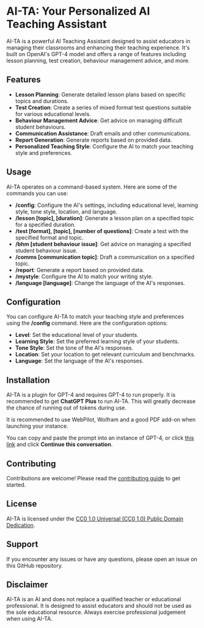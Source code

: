 # AI-TA: Your Personalized AI Teaching Assistant

AI-TA is a powerful AI Teaching Assistant designed to assist educators in managing their classrooms and enhancing their teaching experience. It's built on OpenAI's GPT-4 model and offers a range of features including lesson planning, test creation, behaviour management advice, and more.

## Features

- **Lesson Planning**: Generate detailed lesson plans based on specific topics and durations.
- **Test Creation**: Create a series of mixed format test questions suitable for various educational levels.
- **Behaviour Management Advice**: Get advice on managing difficult student behaviours.
- **Communication Assistance**: Draft emails and other communications.
- **Report Generation**: Generate reports based on provided data.
- **Personalized Teaching Style**: Configure the AI to match your teaching style and preferences.

## Usage

AI-TA operates on a command-based system. Here are some of the commands you can use:

- **/config**: Configure the AI's settings, including educational level, learning style, tone style, location, and language.
- **/lesson [topic], [duration]**: Generate a lesson plan on a specified topic for a specified duration.
- **/test [format], [topic], [number of questions]**: Create a test with the specified format and topic.
- **/bhm [student behaviour issue]**: Get advice on managing a specified student behaviour issue.
- **/comms [communication topic]**: Draft a communication on a specified topic.
- **/report**: Generate a report based on provided data.
- **/mystyle**: Configure the AI to match your writing style.
- **/language [language]**: Change the language of the AI's responses.

## Configuration

You can configure AI-TA to match your teaching style and preferences using the **/config** command. Here are the configuration options:

- **Level**: Set the educational level of your students.
- **Learning Style**: Set the preferred learning style of your students.
- **Tone Style**: Set the tone of the AI's responses.
- **Location**: Set your location to get relevant curriculum and benchmarks.
- **Language**: Set the language of the AI's responses.

## Installation

AI-TA is a plugin for GPT-4 and requires GPT-4 to run properly. It is recommended to get **ChatGPT Plus** to run AI-TA. This will greatly decrease the chance of running out of tokens during use.

It is recommended to use WebPilot, Wolfram and a good PDF add-on when launching your instance.

You can copy and paste the prompt into an instance of GPT-4, or click [this link](https://chat.openai.com/share/58c833d9-7c86-4234-b1fd-11c4df53a241) and click **Continue this conversation**.

## Contributing

Contributions are welcome! Please read the [contributing guide](CONTRIBUTING.md) to get started.

## License

AI-TA is licensed under the [CC0 1.0 Universal (CC0 1.0) Public Domain Dedication](LICENSE).

## Support

If you encounter any issues or have any questions, please open an issue on this GitHub repository.

## Disclaimer

AI-TA is an AI and does not replace a qualified teacher or educational professional. It is designed to assist educators and should not be used as the sole educational resource. Always exercise professional judgement when using AI-TA.
